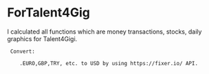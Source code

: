# ForTalent4Gig

I calculated all functions which are money transactions, stocks, daily graphics  for Talent4Gigi.

     Convert:
     
        .EURO,GBP,TRY, etc. to USD by using https://fixer.io/ API.
